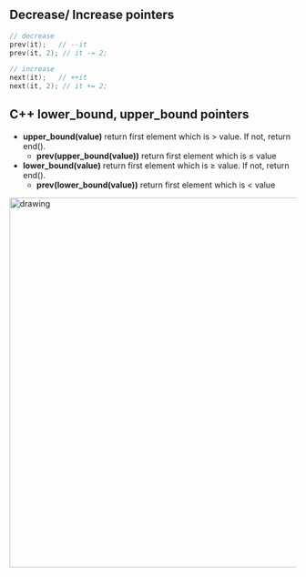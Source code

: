 ## Decrease/ Increase pointers

```C++
// decrease
prev(it);   // --it
prev(it, 2); // it -= 2;

// increase
next(it);   // ++it
next(it, 2); // it += 2;
```


## C++ lower_bound, upper_bound pointers

- **upper_bound(value)** return first element which is > value. If not, return end().
    + **prev(upper_bound(value))** return first element which is ≤ value
- **lower_bound(value)** return first element which is ≥ value. If not, return end().
    + **prev(lower_bound(value))** return first element which is < value

<img src="./img/2.jpg" alt="drawing" width="650"/>
